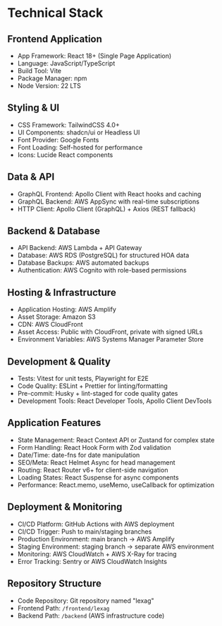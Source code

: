 # Technical Stack

## Frontend Application
- App Framework: React 18+ (Single Page Application)
- Language: JavaScript/TypeScript
- Build Tool: Vite
- Package Manager: npm
- Node Version: 22 LTS

## Styling & UI
- CSS Framework: TailwindCSS 4.0+
- UI Components: shadcn/ui or Headless UI
- Font Provider: Google Fonts
- Font Loading: Self-hosted for performance
- Icons: Lucide React components

## Data & API
- GraphQL Frontend: Apollo Client with React hooks and caching
- GraphQL Backend: AWS AppSync with real-time subscriptions
- HTTP Client: Apollo Client (GraphQL) + Axios (REST fallback)

## Backend & Database
- API Backend: AWS Lambda + API Gateway
- Database: AWS RDS (PostgreSQL) for structured HOA data
- Database Backups: AWS automated backups
- Authentication: AWS Cognito with role-based permissions

## Hosting & Infrastructure
- Application Hosting: AWS Amplify
- Asset Storage: Amazon S3
- CDN: AWS CloudFront
- Asset Access: Public with CloudFront, private with signed URLs
- Environment Variables: AWS Systems Manager Parameter Store

## Development & Quality
- Tests: Vitest for unit tests, Playwright for E2E
- Code Quality: ESLint + Prettier for linting/formatting
- Pre-commit: Husky + lint-staged for code quality gates
- Development Tools: React Developer Tools, Apollo Client DevTools

## Application Features
- State Management: React Context API or Zustand for complex state
- Form Handling: React Hook Form with Zod validation
- Date/Time: date-fns for date manipulation
- SEO/Meta: React Helmet Async for head management
- Routing: React Router v6+ for client-side navigation
- Loading States: React Suspense for async components
- Performance: React.memo, useMemo, useCallback for optimization

## Deployment & Monitoring
- CI/CD Platform: GitHub Actions with AWS deployment
- CI/CD Trigger: Push to main/staging branches
- Production Environment: main branch → AWS Amplify
- Staging Environment: staging branch → separate AWS environment
- Monitoring: AWS CloudWatch + AWS X-Ray for tracing
- Error Tracking: Sentry or AWS CloudWatch Insights

## Repository Structure
- Code Repository: Git repository named "lexag"
- Frontend Path: `/frontend/lexag`
- Backend Path: `/backend` (AWS infrastructure code)
